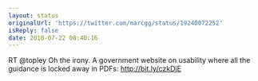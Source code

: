 ```yaml
---
layout: status
originalUrl: 'https://twitter.com/marcgg/status/19240072252'
isReply: false
date: 2010-07-22 08:40:16
---
```


RT @topley Oh the irony. A government website on usability where all the guidance is locked away in PDFs: http://bit.ly/czkDjE
